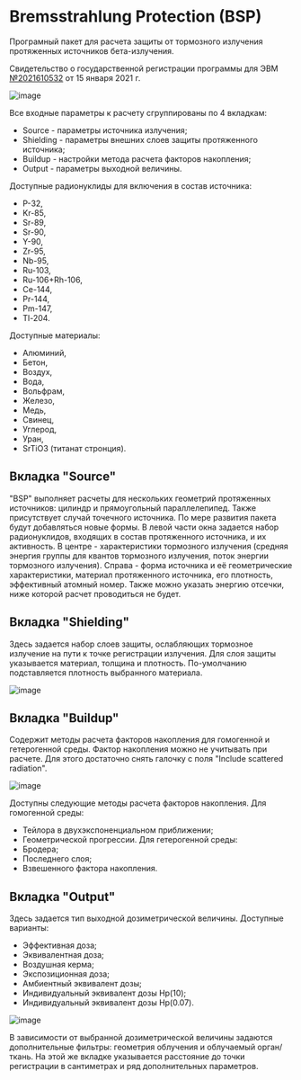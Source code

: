 # Bremsstrahlung Protection (BSP)

Програмный пакет для расчета защиты от тормозного излучения протяженных источников бета-излучения.

Свидетельство о государственной регистрации программы для ЭВМ [№2021610532](https://www.fips.ru/publication-web/publications/document?type=doc&tab=PrEVM&id=1C3B52C5-02FF-43D6-8298-BA362D1E6A74) от 15 января 2021 г.

![image](https://github.com/VSZ2020/Bremsstrahlung_Protection/assets/62175152/ea82a2d1-ffc2-43d9-b5b0-6c568e4b8f87)

Все входные параметры к расчету сгруппированы по 4 вкладкам:
- Source - параметры источника излучения;
- Shielding - параметры внешних слоев защиты протяженного источника;
- Buildup - настройки метода расчета факторов накопления;
- Output - параметры выходной величины.

Доступные радионуклиды для включения в состав источника: 
- P-32,
- Kr-85,
- Sr-89,
- Sr-90,
- Y-90,
- Zr-95,
- Nb-95,
- Ru-103,
- Ru-106+Rh-106,
- Ce-144,
- Pr-144, 
- Pm-147,
- Tl-204.

Доступные материалы:
- Алюминий,
- Бетон,
- Воздух,
- Вода,
- Вольфрам,
- Железо,
- Медь,
- Свинец,
- Углерод,
- Уран,
- SrTiO3 (титанат стронция).

## Вкладка "Source"
"BSP" выполняет расчеты для нескольких геометрий протяженных источников: цилиндр и прямоугольный параллелепипед. Также присутствует случай точечного источника. По мере развития пакета будут добавляться новые формы. В левой части окна задается набор радионуклидов, входящих в состав протяженного источника, и их активность. В центре - характеристики тормозного излучения (средняя энергия группы для квантов тормозного излучения, поток энергии тормозного излучения). Справа - форма источника и её геометрические характеристики, материал протяженного источника, его плотность, эффективный атомный номер. Также можно указать энергию отсечки, ниже которой расчет проводиться не будет.

## Вкладка "Shielding"
Здесь задается набор слоев защиты, ослабляющих тормозное излучение на пути к точке регистрации излучения. Для слоя защиты указывается материал, толщина и плотность. По-умолчанию подставляется плотность выбранного материала.
  
![image](https://github.com/VSZ2020/Bremsstrahlung_Protection/assets/62175152/c37d5762-0839-4cd4-b13c-fdca16f81677)

## Вкладка "Buildup"
Содержит методы расчета факторов накопления для гомогенной и гетерогенной среды. Фактор накопления можно не учитывать при расчете. Для этого достаточно снять галочку с поля "Include scattered radiation".

![image](https://github.com/VSZ2020/Bremsstrahlung_Protection/assets/62175152/b39178a2-a7d0-4f0b-85ba-f639fd6de4fa)

Доступны следующие методы расчета факторов накопления.
Для гомогенной среды:
- Тейлора в двухэкспоненциальном приближении;
- Геометрической прогрессии.
Для гетерогенной среды:
- Бродера;
- Последнего слоя;
- Взвешенного фактора накопления.

## Вкладка "Output"
Здесь задается тип выходной дозиметрической величины. Доступные варианты:
- Эффективная доза;
- Эквивалентная доза;
- Воздушная керма;
- Экспозиционная доза;
- Амбиентный эквивалент дозы;
- Индивидуальный эквивалент дозы Hp(10);
- Индивидуальный эквивалент дозы Hp(0.07).

![image](https://github.com/VSZ2020/Bremsstrahlung_Protection/assets/62175152/0ad1054b-0124-4f71-b811-a8b582ead28c)

В зависимости от выбранной дозиметрической величины задаются дополнительные фильтры: геометрия облучения и облучаемый орган/ткань.
На этой же вкладке указывается расстояние до точки регистрации в сантиметрах и ряд дополнительных параметров.
